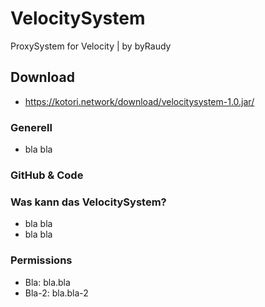 # VelocitySystem
ProxySystem for Velocity | by byRaudy

## Download
- https://kotori.network/download/velocitysystem-1.0.jar/

### Generell
- bla bla

### GitHub & Code

### Was kann das VelocitySystem?
- bla bla
- bla bla

### Permissions
- Bla: bla.bla
- Bla-2: bla.bla-2
